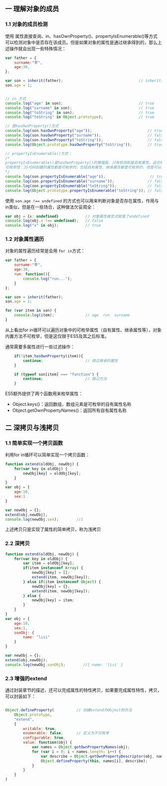 ## 一 理解对象的成员

### 1.1 对象的成员检测

使用 属性直接查询、in、hasOwnProperty()、propertyIsEnumerable()等方式可以检测对象中是否存在该成员。但是如果对象的属性是通过继承得到的，那么上述操作就会出现一些特殊情况：  

```js
var father = {
    surname:"李", 
    age:30,
};

var son = inherit(father);                                  // inherit是自定义的继承函数
son.age = 1;


// in 方式
console.log("age" in son);                                  // true
console.log("surname" in son);                              // true
console.log("toString" in son);                             // true
console.log("toString" in Object.prototype);                // true

// 是hasOwnProperty()方式
console.log(son.hasOwnProperty("age"));                         // true
console.log(son.hasOwnProperty("surname"));                     // false 继承字段无法识别
console.log(son.hasOwnProperty("toString"));                    // false 继承字段无法识别
console.log(Object.prototype.hasOwnProperty("toString"));       // true

// propertyIsEnumerable()方式：
/*
propertyIsEnumerable()是hasOwnProperty()的增强版，只有检测到是自有属性，且可枚举型为true时，返回值才为true
可枚举性：JS代码创建的属性都是可枚举的，包括自有属性、继承属性都是可枚举的，但是可以使用特殊手段改变属性为不可枚举
*/
console.log(son.propertyIsEnumerable("age"));                    // true
console.log(son.propertyIsEnumerable("surname"));               // false  
console.log(son.propertyIsEnumerable("toString"));              // false 
console.log(Object.prototype.propertyIsEnumerable("toString")); // false 
```

使用 `son.age !== undefined` 的方式也可以用来判断对象是否存在属性，作用与in类似，但是在一些场合，这种做法欠妥周全：
```js
var obj = {x: undefined}            // 对象属性被显式赋值了undefined
console.log(obj.x !== undefined);   // false
console.log("x" in obj);            // true
```

### 1.2 对象属性遍历

对象的属性遍历经常是会用 `for in`方式：
```js
var father = {
    surname:"李", 
    age:30,
    run: function(){
        console.log("run...");
    }
};

var son = inherit(father);                                 
son.age = 1;

for (var item in son) {
    console.log(item);              // age  run  surname               
}
```

从上看出for in循环可以遍历对象中的可枚举属性（自有属性、继承属性等），对象内置方法不可枚举，但是这仅限于ES5及其之后标准。  

通常需要多属性进行一些过滤操作：
```js
    if(!item.hasOwnProperty(item)){
        continue;                   // 跳过继承的属性
    }   

    if (typeof son[item] === "function") {
        continue;                   // 跳过方法
    }
```

ES5额外提供了两个函数用来枚举属性：
- Object.keys()：返回数组，数组元素是可枚举的自有属性名称
- Object.getOwnPropertyNames()：返回所有自有属性名称

## 二 深拷贝与浅拷贝

### 1.1 简单实现一个拷贝函数

利用for in循环可以简单实现一个拷贝函数：
```js
function extend(oldObj, newObj) {
    for(var key in oldObj) {
        newObj[key] = oldObj[key];
    }
}
var obj = {
    age:10,
    sex:1
}

var newObj = {};
extend(obj,newObj);
console.log(newObj.sex);        //1
```

上述拷贝只是实现了属性的简单拷贝，称为浅拷贝

### 2.2 深拷贝
```js
function extend(oldObj, newObj) {
    for(var key in oldObj) {
        var item = oldObj[key];
        if(item instanceof Array) {
            newObj[key] = [];
            extend(item, newObj[key]);
        } else if(item instanceof Object) {
            newObj[key] = {};
            extend(item, newObj[key]);
        } else {
            newObj[key] = item;
        }
    }
}
var obj = {
    age:10,
    sex:1,
    sonObj: {
        name: "lisi"
    }
}

var newObj = {};
extend(obj,newObj);
console.log(newObj.sonObj);        //{ name: 'lisi' }
```

### 2.3 增强的extend

通过封装章节的描述，还可以完成属性的特性拷贝，如果要完成属性特性，拷贝，可以封装如下：
```js

Object.defineProperty(          // 创建extend为Object的方法
    Object.prototype,
    "extend",
    {
        writable: true,
        enumerable: false,      // 定义为不可枚举
        configurable: true,
        value: function(obj) {
            var names = Object.getOwnPropertyNames(obj);
            for (var i = 0; i < names.length; i++) {
                var describe = Object.getOwnPropertyDescriptor(obj, names[i]);
                Object.defineProperty(this, names[i], describe);
            }
        }
    }
)
```


